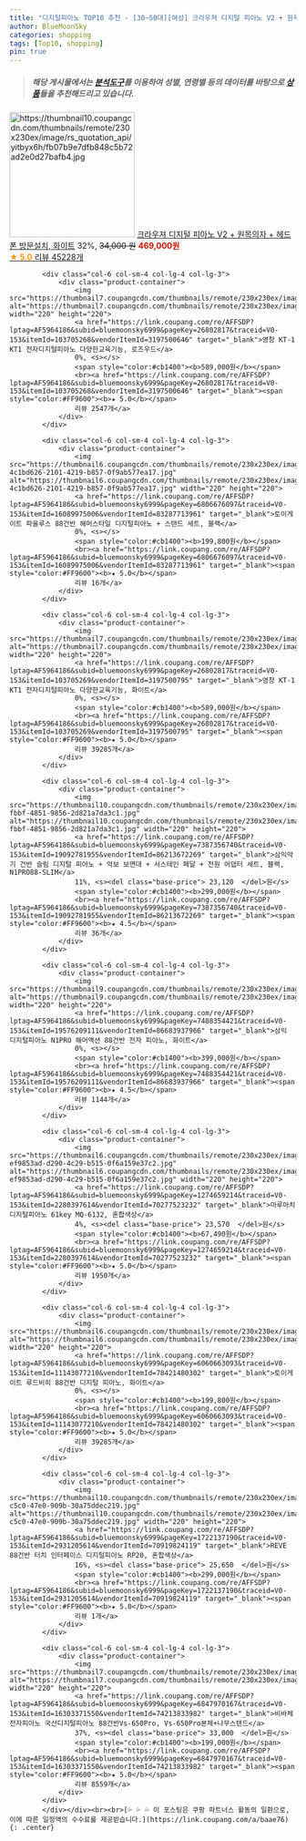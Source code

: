 ```yaml
---
title: "디지털피아노 TOP10 추천 - [30~50대][여성] 크라우져 디지털 피아노 V2 + 원목의자 + 헤드폰 방문설치, 화이트"
author: BlueMoonSky
categories: shopping
tags: [Top10, shopping]
pin: true
---
```


> ##### 해당 게시물에서는 [**분석도구**](https://itemscout.io/)를 이용하여 **성별**, **연령별** 등의 데이터를 바탕으로 [**상품**](https://link.coupang.com/a/baae76)들을 추천해드리고 있습니다.
<div class="container"><div class="row">
            <div class="col-6 col-sm-4 col-lg-4 col-lg-3">
                <div class="product-container">
                    <img src="https://thumbnail10.coupangcdn.com/thumbnails/remote/230x230ex/image/rs_quotation_api/yitbyx6h/fb07b9e7dfb848c5b72ad2e0d27bafb4.jpg" alt="https://thumbnail10.coupangcdn.com/thumbnails/remote/230x230ex/image/rs_quotation_api/yitbyx6h/fb07b9e7dfb848c5b72ad2e0d27bafb4.jpg" width="220" height="220">
                    <a href="https://link.coupang.com/re/AFFSDP?lptag=AF5964186&subid=bluemoonsky6999&pageKey=7140900552&traceid=V0-153&itemId=17927933243&vendorItemId=85090285404" target="_blank">크라우져 디지털 피아노 V2 + 원목의자 + 헤드폰 방문설치, 화이트</a>
                    32%, <s><del class="base-price"> 34,000  </del>원</s> 
                    <span style="color:#cb1400"><b>469,000원</b></span>
                    <br><a href="https://link.coupang.com/re/AFFSDP?lptag=AF5964186&subid=bluemoonsky6999&pageKey=7140900552&traceid=V0-153&itemId=17927933243&vendorItemId=85090285404" target="_blank"><span style="color:#FF9600"><b>★ 5.0</b></span>
                    리뷰 45228개</a>
                </div>
            </div>
            
            <div class="col-6 col-sm-4 col-lg-4 col-lg-3">
                <div class="product-container">
                    <img src="https://thumbnail7.coupangcdn.com/thumbnails/remote/230x230ex/image/vendor_inventory/d6f6/0b1f8d7f90896ad91dc20a03b3799d8277990c79b6618a352157b2abdeb7.jpg" alt="https://thumbnail7.coupangcdn.com/thumbnails/remote/230x230ex/image/vendor_inventory/d6f6/0b1f8d7f90896ad91dc20a03b3799d8277990c79b6618a352157b2abdeb7.jpg" width="220" height="220">
                    <a href="https://link.coupang.com/re/AFFSDP?lptag=AF5964186&subid=bluemoonsky6999&pageKey=26802817&traceid=V0-153&itemId=103705268&vendorItemId=3197500646" target="_blank">영창 KT-1 KT1 전자디지털피아노 다양한교육기능, 로즈우드</a>
                    0%, <s></s> 
                    <span style="color:#cb1400"><b>589,000원</b></span>
                    <br><a href="https://link.coupang.com/re/AFFSDP?lptag=AF5964186&subid=bluemoonsky6999&pageKey=26802817&traceid=V0-153&itemId=103705268&vendorItemId=3197500646" target="_blank"><span style="color:#FF9600"><b>★ 5.0</b></span>
                    리뷰 2547개</a>
                </div>
            </div>
            
            <div class="col-6 col-sm-4 col-lg-4 col-lg-3">
                <div class="product-container">
                    <img src="https://thumbnail6.coupangcdn.com/thumbnails/remote/230x230ex/image/retail/images/2366873250083876-4c1bd626-2101-4219-b857-0f9ab577ea17.jpg" alt="https://thumbnail6.coupangcdn.com/thumbnails/remote/230x230ex/image/retail/images/2366873250083876-4c1bd626-2101-4219-b857-0f9ab577ea17.jpg" width="220" height="220">
                    <a href="https://link.coupang.com/re/AFFSDP?lptag=AF5964186&subid=bluemoonsky6999&pageKey=6806676097&traceid=V0-153&itemId=16089975006&vendorItemId=83287713961" target="_blank">토이게이트 파울루스 88건반 해머스타일 디지털피아노 + 스탠드 세트, 블랙</a>
                    0%, <s></s> 
                    <span style="color:#cb1400"><b>199,800원</b></span>
                    <br><a href="https://link.coupang.com/re/AFFSDP?lptag=AF5964186&subid=bluemoonsky6999&pageKey=6806676097&traceid=V0-153&itemId=16089975006&vendorItemId=83287713961" target="_blank"><span style="color:#FF9600"><b>★ 5.0</b></span>
                    리뷰 16개</a>
                </div>
            </div>
            
            <div class="col-6 col-sm-4 col-lg-4 col-lg-3">
                <div class="product-container">
                    <img src="https://thumbnail7.coupangcdn.com/thumbnails/remote/230x230ex/image/vendor_inventory/d6f6/0b1f8d7f90896ad91dc20a03b3799d8277990c79b6618a352157b2abdeb7.jpg" alt="https://thumbnail7.coupangcdn.com/thumbnails/remote/230x230ex/image/vendor_inventory/d6f6/0b1f8d7f90896ad91dc20a03b3799d8277990c79b6618a352157b2abdeb7.jpg" width="220" height="220">
                    <a href="https://link.coupang.com/re/AFFSDP?lptag=AF5964186&subid=bluemoonsky6999&pageKey=26802817&traceid=V0-153&itemId=103705269&vendorItemId=3197500795" target="_blank">영창 KT-1 KT1 전자디지털피아노 다양한교육기능, 화이트</a>
                    0%, <s></s> 
                    <span style="color:#cb1400"><b>589,000원</b></span>
                    <br><a href="https://link.coupang.com/re/AFFSDP?lptag=AF5964186&subid=bluemoonsky6999&pageKey=26802817&traceid=V0-153&itemId=103705269&vendorItemId=3197500795" target="_blank"><span style="color:#FF9600"><b>★ 5.0</b></span>
                    리뷰 39285개</a>
                </div>
            </div>
            
            <div class="col-6 col-sm-4 col-lg-4 col-lg-3">
                <div class="product-container">
                    <img src="https://thumbnail10.coupangcdn.com/thumbnails/remote/230x230ex/image/retail/images/2023/06/08/10/4/c59e5bdc-fbbf-4851-9856-2d821a7da3c1.jpg" alt="https://thumbnail10.coupangcdn.com/thumbnails/remote/230x230ex/image/retail/images/2023/06/08/10/4/c59e5bdc-fbbf-4851-9856-2d821a7da3c1.jpg" width="220" height="220">
                    <a href="https://link.coupang.com/re/AFFSDP?lptag=AF5964186&subid=bluemoonsky6999&pageKey=7387356740&traceid=V0-153&itemId=19092781955&vendorItemId=86213672269" target="_blank">삼익악기 건반 슬림 디지털 피아노 + 악보 보면대 + 서스테인 페달 + 전원 어댑터 세트, 블랙, N1PRO88-SLIM</a>
                    11%, <s><del class="base-price"> 23,120  </del>원</s> 
                    <span style="color:#cb1400"><b>299,000원</b></span>
                    <br><a href="https://link.coupang.com/re/AFFSDP?lptag=AF5964186&subid=bluemoonsky6999&pageKey=7387356740&traceid=V0-153&itemId=19092781955&vendorItemId=86213672269" target="_blank"><span style="color:#FF9600"><b>★ 4.5</b></span>
                    리뷰 36개</a>
                </div>
            </div>
            
            <div class="col-6 col-sm-4 col-lg-4 col-lg-3">
                <div class="product-container">
                    <img src="https://thumbnail9.coupangcdn.com/thumbnails/remote/230x230ex/image/vendor_inventory/3d01/d5245254a490337552d4931197774d55e6fa26438c8143d8909eba938d6d.jpg" alt="https://thumbnail9.coupangcdn.com/thumbnails/remote/230x230ex/image/vendor_inventory/3d01/d5245254a490337552d4931197774d55e6fa26438c8143d8909eba938d6d.jpg" width="220" height="220">
                    <a href="https://link.coupang.com/re/AFFSDP?lptag=AF5964186&subid=bluemoonsky6999&pageKey=7488354421&traceid=V0-153&itemId=19576209111&vendorItemId=86683937966" target="_blank">삼익 디지털피아노 N1PRO 해머액션 88건반 전자 피아노, 화이트</a>
                    0%, <s></s> 
                    <span style="color:#cb1400"><b>399,000원</b></span>
                    <br><a href="https://link.coupang.com/re/AFFSDP?lptag=AF5964186&subid=bluemoonsky6999&pageKey=7488354421&traceid=V0-153&itemId=19576209111&vendorItemId=86683937966" target="_blank"><span style="color:#FF9600"><b>★ 4.5</b></span>
                    리뷰 1144개</a>
                </div>
            </div>
            
            <div class="col-6 col-sm-4 col-lg-4 col-lg-3">
                <div class="product-container">
                    <img src="https://thumbnail6.coupangcdn.com/thumbnails/remote/230x230ex/image/retail/images/3678155711413399-ef9853ad-d290-4c29-b515-0f6a159e37c2.jpg" alt="https://thumbnail6.coupangcdn.com/thumbnails/remote/230x230ex/image/retail/images/3678155711413399-ef9853ad-d290-4c29-b515-0f6a159e37c2.jpg" width="220" height="220">
                    <a href="https://link.coupang.com/re/AFFSDP?lptag=AF5964186&subid=bluemoonsky6999&pageKey=1274659214&traceid=V0-153&itemId=2280397614&vendorItemId=70277523232" target="_blank">마루아치 디지털피아노 61key MQ-6132, 혼합색상</a>
                    4%, <s><del class="base-price"> 23,570  </del>원</s> 
                    <span style="color:#cb1400"><b>67,490원</b></span>
                    <br><a href="https://link.coupang.com/re/AFFSDP?lptag=AF5964186&subid=bluemoonsky6999&pageKey=1274659214&traceid=V0-153&itemId=2280397614&vendorItemId=70277523232" target="_blank"><span style="color:#FF9600"><b>★ 5.0</b></span>
                    리뷰 1950개</a>
                </div>
            </div>
            
            <div class="col-6 col-sm-4 col-lg-4 col-lg-3">
                <div class="product-container">
                    <img src="https://thumbnail6.coupangcdn.com/thumbnails/remote/230x230ex/image/rs_quotation_api/bnuifj2z/886bb110db4e44c1bb72445cbc287fad.jpg" alt="https://thumbnail6.coupangcdn.com/thumbnails/remote/230x230ex/image/rs_quotation_api/bnuifj2z/886bb110db4e44c1bb72445cbc287fad.jpg" width="220" height="220">
                    <a href="https://link.coupang.com/re/AFFSDP?lptag=AF5964186&subid=bluemoonsky6999&pageKey=6060663093&traceid=V0-153&itemId=11143077210&vendorItemId=78421480302" target="_blank">토이게이트 루드비히 88건반 디지털 피아노, 화이트</a>
                    0%, <s></s> 
                    <span style="color:#cb1400"><b>199,800원</b></span>
                    <br><a href="https://link.coupang.com/re/AFFSDP?lptag=AF5964186&subid=bluemoonsky6999&pageKey=6060663093&traceid=V0-153&itemId=11143077210&vendorItemId=78421480302" target="_blank"><span style="color:#FF9600"><b>★ 5.0</b></span>
                    리뷰 39285개</a>
                </div>
            </div>
            
            <div class="col-6 col-sm-4 col-lg-4 col-lg-3">
                <div class="product-container">
                    <img src="https://thumbnail10.coupangcdn.com/thumbnails/remote/230x230ex/image/retail/images/2020/06/09/21/0/944f890b-c5c0-47e0-909b-30a75ddec219.jpg" alt="https://thumbnail10.coupangcdn.com/thumbnails/remote/230x230ex/image/retail/images/2020/06/09/21/0/944f890b-c5c0-47e0-909b-30a75ddec219.jpg" width="220" height="220">
                    <a href="https://link.coupang.com/re/AFFSDP?lptag=AF5964186&subid=bluemoonsky6999&pageKey=1722137190&traceid=V0-153&itemId=2931205614&vendorItemId=70919824119" target="_blank">REVE 88건반 터치 인터페이스 디지털피아노 RP20, 혼합색상</a>
                    16%, <s><del class="base-price"> 25,650  </del>원</s> 
                    <span style="color:#cb1400"><b>299,000원</b></span>
                    <br><a href="https://link.coupang.com/re/AFFSDP?lptag=AF5964186&subid=bluemoonsky6999&pageKey=1722137190&traceid=V0-153&itemId=2931205614&vendorItemId=70919824119" target="_blank"><span style="color:#FF9600"><b>★ 5.0</b></span>
                    리뷰 1개</a>
                </div>
            </div>
            
            <div class="col-6 col-sm-4 col-lg-4 col-lg-3">
                <div class="product-container">
                    <img src="https://thumbnail7.coupangcdn.com/thumbnails/remote/230x230ex/image/vendor_inventory/de1c/e13c382c1b3c6957e39d8da99652d4390ff5fb4e5e7f2da72d2862975dcb.jpg" alt="https://thumbnail7.coupangcdn.com/thumbnails/remote/230x230ex/image/vendor_inventory/de1c/e13c382c1b3c6957e39d8da99652d4390ff5fb4e5e7f2da72d2862975dcb.jpg" width="220" height="220">
                    <a href="https://link.coupang.com/re/AFFSDP?lptag=AF5964186&subid=bluemoonsky6999&pageKey=6847970167&traceid=V0-153&itemId=16303371550&vendorItemId=74213833982" target="_blank">비바체 전자피아노 국산디지털피아노 88건반Vs-650Pro, Vs-650Pro본체+나무스텐드</a>
                    37%, <s><del class="base-price"> 33,000  </del>원</s> 
                    <span style="color:#cb1400"><b>199,000원</b></span>
                    <br><a href="https://link.coupang.com/re/AFFSDP?lptag=AF5964186&subid=bluemoonsky6999&pageKey=6847970167&traceid=V0-153&itemId=16303371550&vendorItemId=74213833982" target="_blank"><span style="color:#FF9600"><b>★ 5.0</b></span>
                    리뷰 8559개</a>
                </div>
            </div>
            </div></div><br><br>[💦 💦 💦 이 포스팅은 쿠팡 파트너스 활동의 일환으로, 이에 따른 일정액의 수수료를 제공받습니다.](https://link.coupang.com/a/baae76){: .center}